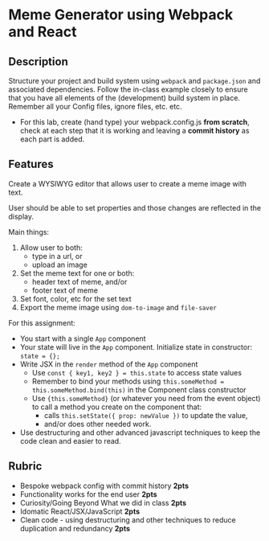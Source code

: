 Meme Generator using Webpack and React
 ===
 
 ## Description
 
Structure your project and build system using `webpack` and `package.json` and associated dependencies. Follow the in-class example closely to ensure that you have all elements of the (development) build system in place. Remember all your Config files, ignore files, etc. etc.

* For this lab, create (hand type) your webpack.config.js **from scratch**, check at each step that it is working and
leaving a **commit history** as each part is added.

## Features

Create a WYSIWYG editor that allows user to create a meme image with text.

User should be able to set properties and those changes are reflected in the display.

Main things:
1. Allow user to both:
   - type in a url, or
   - upload an image
2. Set the meme text for one or both:
   - header text of meme, and/or
   - footer text of meme
3. Set font, color, etc for the set text
4. Export the meme image using `dom-to-image` and `file-saver`
 
For this assignment:
 
* You start with a single `App` component
* Your state will live in the `App` component. Initialize state in constructor: `state = {};`
* Write JSX in the `render` method of the `App` component
    * Use `const { key1, key2 } = this.state` to access state values
    * Remember to bind your methods using `this.someMethod = this.someMethod.bind(this)` in the Component class
    constructor
    * Use `{this.someMethod}` (or whatever you need from the event object) to call
    a method you create on the component that:
        * calls `this.setState({ prop: newValue })` to update the value,
        * and/or does other needed work. 
* Use destructuring and other advanced javascript techniques to keep the code clean and easier to read.
  
## Rubric
  
* Bespoke webpack config with commit history **2pts**
* Functionality works for the end user **2pts**
* Curiosity/Going Beyond What we did in class **2pts**
* Idomatic React/JSX/JavaScript **2pts**
* Clean code - using destructuring and other techniques to reduce duplication and redundancy **2pts**
